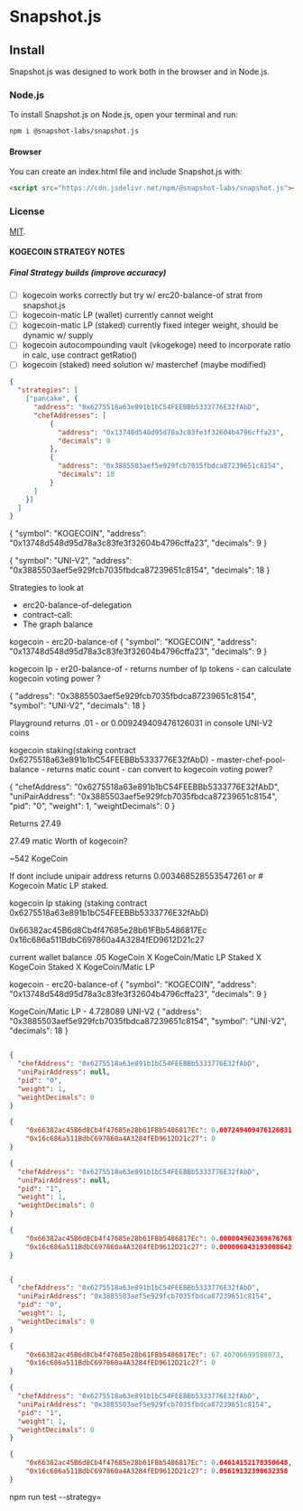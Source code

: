 # Snapshot.js

## Install

Snapshot.js was designed to work both in the browser and in Node.js.

### Node.js

To install Snapshot.js on Node.js, open your terminal and run:

```sh
npm i @snapshot-labs/snapshot.js
```

#### Browser

You can create an index.html file and include Snapshot.js with:

```html
<script src="https://cdn.jsdelivr.net/npm/@snapshot-labs/snapshot.js"></script>
```

### License

[MIT](LICENSE).

#### KOGECOIN STRATEGY NOTES

##### Final Strategy builds (improve accuracy)

- [ ] kogecoin works correctly but try w/ erc20-balance-of strat from snapshot.js 
- [ ] kogecoin-matic LP (wallet)  currently cannot weight
- [ ] kogecoin-matic LP (staked)  currently fixed integer weight, should be dynamic w/ supply
- [ ] kogecoin autocompounding vault (vkogekoge)  need to incorporate ratio in calc, use contract getRatio()
- [ ] kogecoin (staked)  need solution w/ masterchef (maybe modified)
  
```JSON
{
  "strategies": [
    ["pancake", {
      "address": "0x6275518a63e891b1bC54FEEBBb5333776E32fAbD",
      "chefAddresses": [
          {
            "address": "0x13748d548d95d78a3c83fe3f32604b4796cffa23",
            "decimals": 9
          },
          {
            "address": "0x3885503aef5e929fcb7035fbdca87239651c8154",
            "decimals": 18
          }
      ]
    }]
  ]
}
```

{
  "symbol": "KOGECOIN",
  "address": "0x13748d548d95d78a3c83fe3f32604b4796cffa23",
  "decimals": 9
}

{
  "symbol": "UNI-V2",
  "address": "0x3885503aef5e929fcb7035fbdca87239651c8154",
  "decimals": 18
}
  
Strategies to look at

- erc20-balance-of-delegation
- contract-call:
- The graph balance

kogecoin - erc20-balance-of
{
  "symbol": "KOGECOIN",
  "address": "0x13748d548d95d78a3c83fe3f32604b4796cffa23",
  "decimals": 9
}

kogecoin lp - er20-balance-of - returns number of lp tokens - can calculate kogecoin voting power ?

{
  "address": "0x3885503aef5e929fcb7035fbdca87239651c8154",
  "symbol": "UNI-V2",
  "decimals": 18
}

Playground returns .01 - or 0.009249409476126031 in console UNI-V2 coins

kogecoin staking(staking contract 0x6275518a63e891b1bC54FEEBBb5333776E32fAbD) - master-chef-pool-balance - returns matic count - can convert to kogecoin voting power?

{
  "chefAddress": "0x6275518a63e891b1bC54FEEBBb5333776E32fAbD",
  "uniPairAddress": "0x3885503aef5e929fcb7035fbdca87239651c8154",
  "pid": "0",
  "weight": 1,
  "weightDecimals": 0
}

Returns 27.49

27.49 matic
Worth of kogecoin?

~542 KogeCoin

If dont include unipair address returns 0.003468528553547261 or # Kogecoin Matic LP staked.

kogecoin lp staking (staking contract 0x6275518a63e891b1bC54FEEBBb5333776E32fAbD)

0x66382ac45B6d8Cb4f47685e28b61FBb5486817Ec
0x16c686a511BdbC697860a4A3284fED9612D21c27

current wallet balance
.05 KogeCoin
X KogeCoin/Matic LP
Staked X KogeCoin
Staked X KogeCoin/Matic LP

kogecoin - erc20-balance-of
{
  "symbol": "KOGECOIN",
  "address": "0x13748d548d95d78a3c83fe3f32604b4796cffa23",
  "decimals": 9
}

KogeCoin/Matic LP - 4.728089 UNI-V2
{
  "address": "0x3885503aef5e929fcb7035fbdca87239651c8154",
  "symbol": "UNI-V2",
  "decimals": 18
}

<!-- - uniPairAddress: address of a uniswap pair (or a sushi pair or any other with the same interface)
 *    - if the uniPairAddress option is provided, converts staked LP token balance to base token balance
 *      (based on the pair total supply and base token reserve) -->

```json

{
  "chefAddress": "0x6275518a63e891b1bC54FEEBBb5333776E32fAbD",
  "uniPairAddress": null,
  "pid": "0",
  "weight": 1,
  "weightDecimals": 0
}

{
    "0x66382ac45B6d8Cb4f47685e28b61FBb5486817Ec": 0.007249409476126031,
    "0x16c686a511BdbC697860a4A3284fED9612D21c27": 0
}

{
  "chefAddress": "0x6275518a63e891b1bC54FEEBBb5333776E32fAbD",
  "uniPairAddress": null,
  "pid": "1",
  "weight": 1,
  "weightDecimals": 0
}

{
    "0x66382ac45B6d8Cb4f47685e28b61FBb5486817Ec": 0.000004962369676768,
    "0x16c686a511BdbC697860a4A3284fED9612D21c27": 0.000006043193008642
}


{
  "chefAddress": "0x6275518a63e891b1bC54FEEBBb5333776E32fAbD",
  "uniPairAddress": "0x3885503aef5e929fcb7035fbdca87239651c8154",
  "pid": "0",
  "weight": 1,
  "weightDecimals": 0
}

{
    "0x66382ac45B6d8Cb4f47685e28b61FBb5486817Ec": 67.40706699588073,
    "0x16c686a511BdbC697860a4A3284fED9612D21c27": 0
}

{
  "chefAddress": "0x6275518a63e891b1bC54FEEBBb5333776E32fAbD",
  "uniPairAddress": "0x3885503aef5e929fcb7035fbdca87239651c8154",
  "pid": "1",
  "weight": 1,
  "weightDecimals": 0
}

{
    "0x66382ac45B6d8Cb4f47685e28b61FBb5486817Ec": 0.04614152178350648,
    "0x16c686a511BdbC697860a4A3284fED9612D21c27": 0.05619132390632358
}

```
npm run test --strategy=<STRATEGY NAME> 
